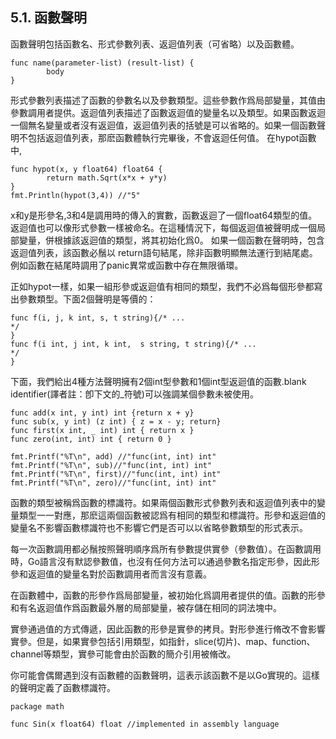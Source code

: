 ## 5.1. 函數聲明

函數聲明包括函數名、形式參數列表、返迴值列表（可省略）以及函數體。

```
func name(parameter-list) (result-list) {
		body
}
```
形式參數列表描述了函數的參數名以及參數類型。這些參數作爲局部變量，其值由參數調用者提供。返迴值列表描述了函數返迴值的變量名以及類型。如果函數返迴一個無名變量或者沒有返迴值，返迴值列表的括號是可以省略的。如果一個函數聲明不包括返迴值列表，那麽函數體執行完畢後，不會返迴任何值。
在hypot函數中,
```
func hypot(x, y float64) float64 {
		return math.Sqrt(x*x + y*y)
}
fmt.Println(hypot(3,4)) //"5"
```
x和y是形參名,3和4是調用時的傳入的實數，函數返迴了一個float64類型的值。
返迴值也可以像形式參數一樣被命名。在這種情況下，每個返迴值被聲明成一個局部變量，併根據該返迴值的類型，將其初始化爲0。
如果一個函數在聲明時，包含返迴值列表，該函數必鬚以 return語句結尾，除非函數明顯無法運行到結尾處。例如函數在結尾時調用了panic異常或函數中存在無限循環。

正如hypot一樣，如果一組形參或返迴值有相同的類型，我們不必爲每個形參都寫出參數類型。下面2個聲明是等價的：

```
func f(i, j, k int, s, t string){/* ...
*/
}
func f(i int, j int, k int,  s string, t string){/* ...
*/
}
```
下面，我們給出4種方法聲明擁有2個int型參數和1個int型返迴值的函數.blank identifier(譯者註：卽下文的_符號)可以強調某個參數未被使用。

```
func add(x int, y int) int {return x + y}
func sub(x, y int) (z int) { z = x - y; return}
func first(x int, _ int) int { return x }
func zero(int, int) int { return 0 }

fmt.Printf("%T\n", add) //"func(int, int) int"
fmt.Printf("%T\n", sub)//"func(int, int) int"
fmt.Printf("%T\n", first)//"func(int, int) int"
fmt.Printf("%T\n", zero)//"func(int, int) int"
```
函數的類型被稱爲函數的標識符。如果兩個函數形式參數列表和返迴值列表中的變量類型一一對應，那麽這兩個函數被認爲有相同的類型和標識符。形參和返迴值的變量名不影響函數標識符也不影響它們是否可以以省略參數類型的形式表示。

每一次函數調用都必鬚按照聲明順序爲所有參數提供實參（參數值）。在函數調用時，Go語言沒有默認參數值，也沒有任何方法可以通過參數名指定形參，因此形參和返迴值的變量名對於函數調用者而言沒有意義。

在函數體中，函數的形參作爲局部變量，被初始化爲調用者提供的值。函數的形參和有名返迴值作爲函數最外層的局部變量，被存儲在相同的詞法塊中。

實參通過值的方式傳遞，因此函數的形參是實參的拷貝。對形參進行脩改不會影響實參。但是，如果實參包括引用類型，如指針，slice(切片)、map、function、channel等類型，實參可能會由於函數的簡介引用被脩改。

你可能會偶爾遇到沒有函數體的函數聲明，這表示該函數不是以Go實現的。這樣的聲明定義了函數標識符。

```
package math

func Sin(x float64) float //implemented in assembly language
```
